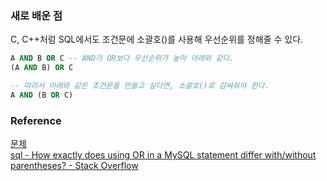### 새로 배운 점
C, C++처럼 SQL에서도 조건문에 소괄호()를 사용해 우선순위를 정해줄 수 있다.<br>
```sql
A AND B OR C -- AND가 OR보다 우선순위가 높아 아래와 같다.
(A AND B) OR C

-- 따라서 아래와 같은 조건문을 만들고 싶다면, 소괄호()로 감싸줘야 한다.
A AND (B OR C)
```


### Reference
[문제](https://school.programmers.co.kr/learn/courses/30/lessons/59045)<br>
[sql - How exactly does using OR in a MySQL statement differ with/without parentheses? - Stack Overflow](https://stackoverflow.com/questions/4872180/how-exactly-does-using-or-in-a-mysql-statement-differ-with-without-parentheses)<br>
